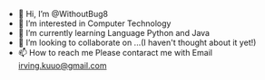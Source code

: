 - 👋 Hi, I’m @WithoutBug8
- 👀 I’m interested in Computer Technology
- 🌱 I’m currently learning Language Python and Java
- 💞️ I’m looking to collaborate on ...(I haven't thought about it yet!)
- 📫 How to reach me Please contaract me with Email irving.kuuo@gmail.com

<!---
WithoutBug8/WithoutBug8 is a ✨ special ✨ repository because its `README.md` (this file) appears on your GitHub profile.
You can click the Preview link to take a look at your changes.
--->
